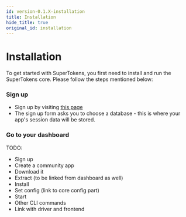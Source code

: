 ```yaml
---
id: version-0.1.X-installation
title: Installation
hide_title: true
original_id: installation
---
```


# Installation

To get started with SuperTokens, you first need to install and run the SuperTokens core. Please follow the steps mentioned below:

### Sign up
- Sign up by visiting [this page](https://supertokens.com/signup)
- The sign up form asks you to choose a database - this is where your app's session data will be stored.

### Go to your dashboard




TODO:

- Sign up
- Create a community app
- Download it
- Extract (to be linked from dashboard as well)
- Install
- Set config (link to core config part)
- Start
- Other CLI commands
- Link with driver and frontend
